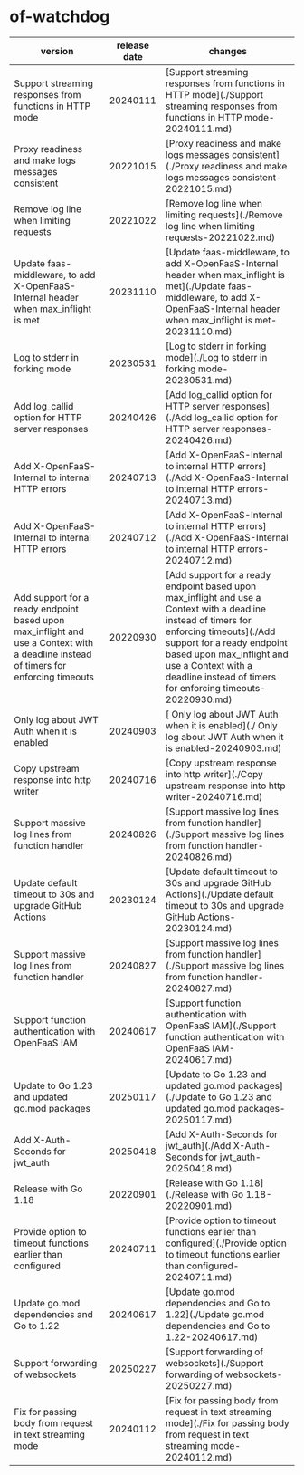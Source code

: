 # of-watchdog	


|version|release date|changes|
|---|---|---|
|Support streaming responses from functions in HTTP mode|20240111|[Support streaming responses from functions in HTTP mode](./Support streaming responses from functions in HTTP mode-20240111.md)|
|Proxy readiness and make logs messages consistent|20221015|[Proxy readiness and make logs messages consistent](./Proxy readiness and make logs messages consistent-20221015.md)|
|Remove log line when limiting requests|20221022|[Remove log line when limiting requests](./Remove log line when limiting requests-20221022.md)|
|Update faas-middleware, to add X-OpenFaaS-Internal header when max_inflight is met|20231110|[Update faas-middleware, to add X-OpenFaaS-Internal header when max_inflight is met](./Update faas-middleware, to add X-OpenFaaS-Internal header when max_inflight is met-20231110.md)|
|Log to stderr in forking mode|20230531|[Log to stderr in forking mode](./Log to stderr in forking mode-20230531.md)|
|Add log_callid option for HTTP server responses|20240426|[Add log_callid option for HTTP server responses](./Add log_callid option for HTTP server responses-20240426.md)|
|Add X-OpenFaaS-Internal to internal HTTP errors|20240713|[Add X-OpenFaaS-Internal to internal HTTP errors](./Add X-OpenFaaS-Internal to internal HTTP errors-20240713.md)|
|Add X-OpenFaaS-Internal to internal HTTP errors|20240712|[Add X-OpenFaaS-Internal to internal HTTP errors](./Add X-OpenFaaS-Internal to internal HTTP errors-20240712.md)|
|Add support for a ready endpoint based upon max_inflight and use a Context with a deadline instead of timers for enforcing timeouts|20220930|[Add support for a ready endpoint based upon max_inflight and use a Context with a deadline instead of timers for enforcing timeouts](./Add support for a ready endpoint based upon max_inflight and use a Context with a deadline instead of timers for enforcing timeouts-20220930.md)|
| Only log about JWT Auth when it is enabled|20240903|[ Only log about JWT Auth when it is enabled](./ Only log about JWT Auth when it is enabled-20240903.md)|
|Copy upstream response into http writer|20240716|[Copy upstream response into http writer](./Copy upstream response into http writer-20240716.md)|
|Support massive log lines from function handler|20240826|[Support massive log lines from function handler](./Support massive log lines from function handler-20240826.md)|
|Update default timeout to 30s and upgrade GitHub Actions|20230124|[Update default timeout to 30s and upgrade GitHub Actions](./Update default timeout to 30s and upgrade GitHub Actions-20230124.md)|
|Support massive log lines from function handler|20240827|[Support massive log lines from function handler](./Support massive log lines from function handler-20240827.md)|
|Support function authentication with OpenFaaS IAM|20240617|[Support function authentication with OpenFaaS IAM](./Support function authentication with OpenFaaS IAM-20240617.md)|
|Update to Go 1.23 and updated go.mod packages|20250117|[Update to Go 1.23 and updated go.mod packages](./Update to Go 1.23 and updated go.mod packages-20250117.md)|
|Add X-Auth-Seconds for jwt_auth|20250418|[Add X-Auth-Seconds for jwt_auth](./Add X-Auth-Seconds for jwt_auth-20250418.md)|
|Release with Go 1.18|20220901|[Release with Go 1.18](./Release with Go 1.18-20220901.md)|
|Provide option to timeout functions earlier than configured|20240711|[Provide option to timeout functions earlier than configured](./Provide option to timeout functions earlier than configured-20240711.md)|
|Update go.mod dependencies and Go to 1.22|20240617|[Update go.mod dependencies and Go to 1.22](./Update go.mod dependencies and Go to 1.22-20240617.md)|
|Support forwarding of websockets|20250227|[Support forwarding of websockets](./Support forwarding of websockets-20250227.md)|
|Fix for passing body from request in text streaming mode|20240112|[Fix for passing body from request in text streaming mode](./Fix for passing body from request in text streaming mode-20240112.md)|
